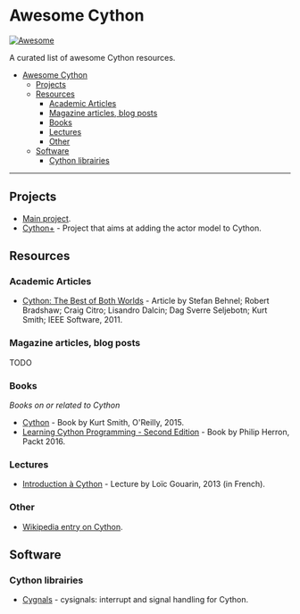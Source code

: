 # Awesome Cython 

[![Awesome](https://cdn.rawgit.com/sindresorhus/awesome/d7305f38d29fed78fa85652e3a63e154dd8e8829/media/badge.svg)](https://github.com/sindresorhus/awesome)

A curated list of awesome Cython resources.

- [Awesome Cython](#awesome-cython)
  - [Projects](#projects)
  - [Resources](#resources)
    - [Academic Articles](#academic-articles)
    - [Magazine articles, blog posts](#magazine-articles-blog-posts)
    - [Books](#books)
    - [Lectures](#lectures)
    - [Other](#other)
  - [Software](#software)
    - [Cython librairies](#cython-librairies)

---

## Projects

* [Main project](https://cython.org/).
* [Cython+](https://cython.plus/) - Project that aims at adding the actor model to Cython.


## Resources

### Academic Articles

* [Cython: The Best of Both Worlds](https://ieeexplore.ieee.org/document/5582062) - Article by Stefan Behnel; Robert Bradshaw; Craig Citro; Lisandro Dalcin; Dag Sverre Seljebotn; Kurt Smith; IEEE Software, 2011.

### Magazine articles, blog posts

TODO

### Books

*Books on or related to Cython*

* [Cython](https://www.amazon.fr/Cython-Kurt-Smith/dp/1491901551/) - Book by Kurt Smith, O'Reilly, 2015.
* [Learning Cython Programming - Second Edition](https://www.amazon.fr/Learning-Cython-Programming-Second-English-ebook/dp/B01A8T8XGK/) - Book by Philip Herron, Packt 2016.

### Lectures

* [Introduction à Cython](https://docplayer.fr/56207485-Introduction-a-cython.html) - Lecture by Loïc Gouarin, 2013 (in French).


### Other

* [Wikipedia entry on Cython](https://en.wikipedia.org/wiki/Cython).


## Software

### Cython librairies

* [Cygnals](https://github.com/sagemath/cysignals) - cysignals: interrupt and signal handling for Cython.
